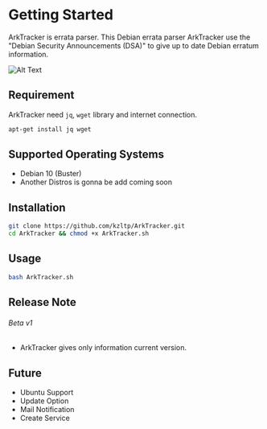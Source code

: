 # Getting Started

ArkTracker is errata parser. This Debian errata parser ArkTracker use the "Debian Security Announcements (DSA)" to give up to date Debian erratum information.


![Alt Text](https://media2.giphy.com/media/OIVBUiW2ejOUKqgeur/giphy.gif)
## Requirement
ArkTracker need ```jq```, ```wget``` library and internet connection.

```bash
apt-get install jq wget 
```
## Supported Operating Systems
* Debian 10 (Buster)
* Another Distros is gonna be add coming soon

## Installation

```bash
git clone https://github.com/kzltp/ArkTracker.git
cd ArkTracker && chmod +x ArkTracker.sh
```

## Usage

```bash
bash ArkTracker.sh
```

## Release Note
###### Beta v1
* ArkTracker gives only information current version.


## Future
* Ubuntu Support
* Update Option
* Mail Notification
* Create Service
